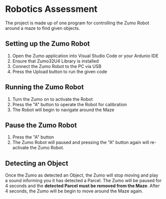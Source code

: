# Robotics Assessment
The project is made up of one program for controlling the Zumo Robot around a maze to find given objects. 

## Setting up the Zumo Robot 
1. Open the Zumo application into Visual Studio Code or your Ardunio IDE
2. Ensure that Zumo32U4 Library is installed
3. Connect the Zumo Robot to the PC via USB
4. Press the Upload button to run the given code

## Running the Zumo Robot 
1. Turn the Zumo on to activate the Robot
2. Press the "A" button to operate the Robot for calibration
3. The Robot will begin to navigate around the Maze

## Pause the Zumo Robot
1. Press the "A" button
2. The Zumo Robot will paused and pressing the "A" button again will re-activate the Zumo Robot.

## Detecting an Object 
Once the Zumo as detected an Object, the Zumo will stop moving and play a sound informing you it has detected a Parcel. The Zumo will be paused for 4 seconds and the **detected Parcel must be removed from the Maze**. After 4 seconds, the Zumo will be begin to move around the Maze again. 
